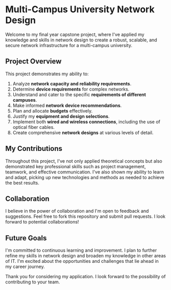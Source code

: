 # Multi-Campus University Network Design

Welcome to my final year capstone project, where I've applied my knowledge and skills in network design to create a robust, scalable, and secure network infrastructure for a multi-campus university.


## Project Overview

This project demonstrates my ability to:

1. Analyze **network capacity and reliability requirements**.
2. Determine **device requirements** for complex networks.
3. Understand and cater to the specific **requirements of different campuses**.
4. Make informed **network device recommendations**.
5. Plan and allocate **budgets** effectively.
6. Justify my **equipment and design selections**.
7. Implement both **wired and wireless connections**, including the use of optical fiber cables.
8. Create comprehensive **network designs** at various levels of detail.

## My Contributions

Throughout this project, I've not only applied theoretical concepts but also demonstrated key professional skills such as project management, teamwork, and effective communication. I've also shown my ability to learn and adapt, picking up new technologies and methods as needed to achieve the best results.

## Collaboration

I believe in the power of collaboration and I'm open to feedback and suggestions. Feel free to fork this repository and submit pull requests. I look forward to potential collaborations!

## Future Goals

I'm committed to continuous learning and improvement. I plan to further refine my skills in network design and broaden my knowledge in other areas of IT. I'm excited about the opportunities and challenges that lie ahead in my career journey.

Thank you for considering my application. I look forward to the possibility of contributing to your team.
